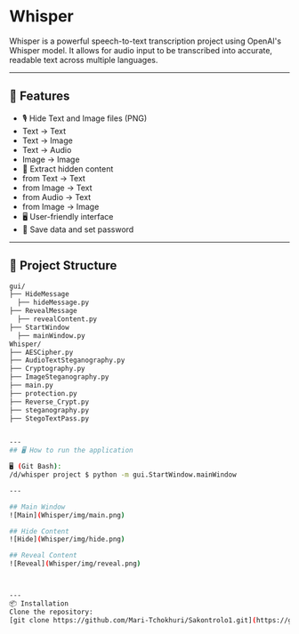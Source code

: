 # Whisper

Whisper is a powerful speech-to-text transcription project using OpenAI's Whisper model. It allows for audio input to be transcribed into accurate, readable text across multiple languages.

---

## 🚀 Features

- 🎙️ Hide Text and Image files (PNG)
- Text -> Text
- Text -> Image
- Text -> Audio
- Image -> Image
- 🧠 Extract hidden content
- from Text -> Text
- from Image -> Text
- from Audio -> Text
- from Image -> Image
- 🖥️ User-friendly interface
- 📝 Save data and set password

---

## 📁 Project Structure

```bash
gui/
├── HideMessage
  ├── hideMessage.py
├── RevealMessage
  ├── revealContent.py
├── StartWindow
  ├── mainWindow.py
Whisper/
├── AESCipher.py
├── AudioTextSteganography.py
├── Cryptography.py
├── ImageSteganography.py
├── main.py
├── protection.py
├── Reverse_Crypt.py
├── steganography.py
├── StegoTextPass.py


---
## 🖥️ How to run the application

🖥 (Git Bash):
/d/whisper project $ python -m gui.StartWindow.mainWindow

---

## Main Window
![Main](Whisper/img/main.png)

## Hide Content
![Hide](Whisper/img/hide.png)

## Reveal Content
![Reveal](Whisper/img/reveal.png)



---
📦 Installation
Clone the repository:
[git clone https://github.com/Mari-Tchokhuri/Sakontrolo1.git](https://github.com/Mari-Tchokhuri/Whisper.git)















